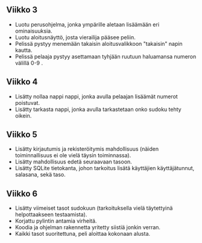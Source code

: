 ## Viikko 3
- Luotu perusohjelma, jonka ympärille aletaan lisäämään eri ominaisuuksia.
- Luotu aloitusnäyttö, josta vierailija pääsee peliin.
- Pelissä pystyy menemään takaisin aloitusvalikkoon "takaisin" napin kautta.
- Pelissä pelaaja pystyy asettamaan tyhjään ruutuun haluamansa numeron välillä 0-9 .

## Viikko 4
- Lisätty nollaa nappi nappi, jonka avulla pelaajan lisäämät numerot poistuvat.
- Lisätty tarkasta nappi, jonka avulla tarkastetaan onko sudoku tehty oikein.

## Viikko 5
- Lisätty kirjautumis ja rekisteröitymis mahdollisuus (näiden toiminnallisuus ei ole vielä täysin toiminnassa).
- Lisätty mahdollisuus edetä seuraavaan tasoon.
- Lisätty SQLite tietokanta, johon tarkoitus lisätä käyttäjien käyttäjätunnut, salasana, sekä taso.

## Viikko 6
- Lisätty viimeiset tasot sudokuun (tarkoituksella vielä täytettyinä helpottaakseen testaamista).
- Korjattu pylintin antamia virheitä.
- Koodia ja ohjelman rakennetta yritetty siistiä jonkin verran.
- Kaikki tasot suoritettuna, peli aloittaa kokonaan alusta.
